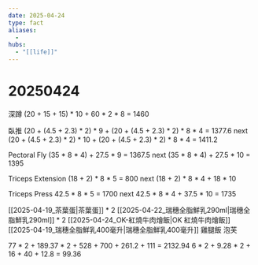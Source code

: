 ```yaml
---
date: 2025-04-24
type: fact
aliases:
  -
hubs:
  - "[[life]]"
---
```


# 20250424

深蹲
(20 + 15 + 15) * 10 + 60 * 2 * 8 = 1460

臥推
(20 + (4.5 + 2.3) * 2) * 9 + (20 + (4.5 + 2.3) * 2) * 8 * 4 = 1377.6
next (20 + (4.5 + 2.3) * 2) * 10 + (20 + (4.5 + 2.3) * 2) * 8 * 4 = 1411.2

Pectoral Fly
(35 * 8 * 4) + 27.5 * 9 = 1367.5
next (35 * 8 * 4) + 27.5 * 10 = 1395

Triceps Extension
(18 + 2) * 8 * 5 = 800
next (18 + 2) * 8 * 4 + 18 * 10

Triceps Press
42.5 * 8 * 5 = 1700
next 42.5 * 8 * 4 + 37.5 * 10 = 1735


[[2025-04-19_茶葉蛋|茶葉蛋]] * 2
[[2025-04-22_瑞穗全脂鮮乳290ml|瑞穗全脂鮮乳290ml]] * 2
[[2025-04-24_OK-紅燒牛肉燴飯|OK 紅燒牛肉燴飯]]
[[2025-04-19_瑞穗全脂鮮乳400毫升|瑞穗全脂鮮乳400毫升]]
雞腿飯
泡芙

77 * 2 + 189.37 * 2 + 528 + 700 + 261.2 + 111 = 2132.94
6 * 2 + 9.28 * 2 + 16 + 40 + 12.8 = 99.36


